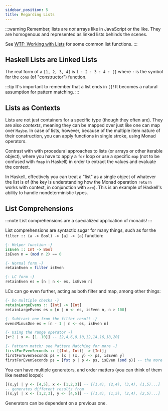 ```yaml
---
sidebar_position: 5
title: Regarding Lists
---
```

:::warning
Remember, lists are _not_ arrays like in JavaScript or the like. They are homogenous and represented as linked lists behinds the scenes.

See [WTF: Working with Lists](https://whatthefunctional.wordpress.com/2018/04/17/working-with-lists/) for some common list functions.
:::

## Haskell Lists are Linked Lists

The real form of a `[1, 2, 3, 4]` is `1 : 2 : 3 : 4 : []` where `:` is the symbol for the `cons` (of "constructor") function.

:::tip
It's important to remember that a list ends in `[]`! It becomes a natural assumption for pattern matching.
:::

## Lists as Contexts

Lists are not just containers for a specific type (though they often are). They are also _contexts_, meaning they can be mapped over just like one can map over `Maybe`. In case of lists, however, because of the multiple item nature of their construction, you can apply functions in single stroke, using Monad operators.

Contrast with with procedural approaches to lists (or arrays or other iterable object), where you have to apply a `for` loop or use a specific `map` (not to be confused with `fmap` in Haskell) in order to extract the values and evaluate the context.

In Haskell, effectively you can treat a "list" as a single object of whatever the list is of (the key is understanding how the Monad operation `return` works with context, in conjunction with `>>=`). This is an example of Haskell's ability to handle nondeterministic types. <Lozenge t="todo"/>

## List Comprehensions

:::note
List comprehensions are a specialized application of monads! <Lozenge t="adv"/>
:::

List comprehensions are syntactic sugar for many things, such as for the `filter :: (a -> Bool) -> [a] -> [a]` function:

```haskell
{- Helper function -}
isEven :: Int -> Bool
isEven n = (mod n 2) == 0

{- Normal form -}
retainEven = filter isEven

{- LC form -}
retainEven es = [n | n <- es, isEven n]
```

LCs can go even further, acting as both filter and map, among other things:

```haskell
{- Do multiple checks -}
retainLargeEvens :: [Int] -> [Int]
retainLargeEvens es = [n | n <- es, isEven n, n > 100]

{- Subtract one from the filter result -}
evensMinusOne es = [n - 1 | n <- es, isEven n]

{- Using the range operator -}
[x*2 | x <- [1..10]] -- [2,4,6,8,10,12,14,16,18,20]

{- Pattern match; see Pattern Matching for more -}
firstForEvenSeconds :: [(Int, Int)] -> [Int]j
firstForEvenSeconds ps = [x | (x, y) <- ps, isEven y]
firstForEvenSeconds ps = [fst p | p <- ps, isEven (snd p)] -- the more verbose form
```

You can have multiple generators, and order matters (you can think of them like nested loops):

```haskell
[(x,y) | y <- [4,5], x <- [1,2,3]] -- [(1,4), (2,4), (3,4), (1,5)...]
-- generates different results from
[(x,y) | x <- [1,2,3], y <- [4,5]] -- [(1,4), (1,5), (2,4), (2,5)...]
```

Generators can be dependent on a previous one.
